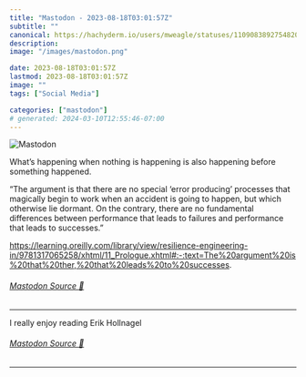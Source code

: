 ```yaml
---
title: "Mastodon - 2023-08-18T03:01:57Z"
subtitle: ""
canonical: https://hachyderm.io/users/mweagle/statuses/110908389275482001
description:
image: "/images/mastodon.png"

date: 2023-08-18T03:01:57Z
lastmod: 2023-08-18T03:01:57Z
image: ""
tags: ["Social Media"]

categories: ["mastodon"]
# generated: 2024-03-10T12:55:46-07:00
---
```

![Mastodon](/images/mastodon.png)

<p>What’s happening when nothing is happening is also happening before something happened.</p><p>“The argument is that there are no special ‘error producing’ processes that magically begin to work when an accident is going to happen, but which otherwise lie dormant. On the contrary, there are no fundamental differences between performance that leads to failures and performance that leads to successes.”</p><p><a href="https://learning.oreilly.com/library/view/resilience-engineering-in/9781317065258/xhtml/11_Prologue.xhtml#:-:text=The%20argument%20is%20that%20ther,%20that%20leads%20to%20successes" target="_blank" rel="nofollow noopener noreferrer" translate="no"><span class="invisible">https://</span><span class="ellipsis">learning.oreilly.com/library/v</span><span class="invisible">iew/resilience-engineering-in/9781317065258/xhtml/11_Prologue.xhtml#:-:text=The%20argument%20is%20that%20ther,%20that%20leads%20to%20successes</span></a>.</p>


###### [Mastodon Source 🐘](https://hachyderm.io/@mweagle/110908389275482001)

___

<p>I really enjoy reading Erik Hollnagel</p>


###### [Mastodon Source 🐘](https://hachyderm.io/@mweagle/110908403215705248)

___
